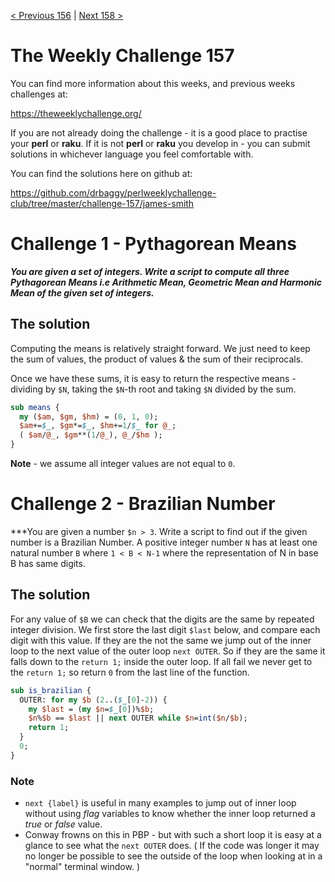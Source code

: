 [< Previous 156](https://github.com/drbaggy/perlweeklychallenge-club/tree/master/challenge-156/james-smith) |
[Next 158 >](https://github.com/drbaggy/perlweeklychallenge-club/tree/master/challenge-158/james-smith)
# The Weekly Challenge 157

You can find more information about this weeks, and previous weeks challenges at:

  https://theweeklychallenge.org/

If you are not already doing the challenge - it is a good place to practise your
**perl** or **raku**. If it is not **perl** or **raku** you develop in - you can
submit solutions in whichever language you feel comfortable with.

You can find the solutions here on github at:

https://github.com/drbaggy/perlweeklychallenge-club/tree/master/challenge-157/james-smith

# Challenge 1 - Pythagorean Means

***You are given a set of integers. Write a script to compute all three Pythagorean Means i.e Arithmetic Mean, Geometric Mean and Harmonic Mean of the given set of integers.***

## The solution

Computing the means is relatively straight forward. We just need to keep the sum of values, the product of values & the sum of their reciprocals.

Once we have these sums, it is easy to return the respective means - dividing by `$N`, taking the `$N`-th root and taking `$N` divided by the sum.

```perl
sub means {
  my ($am, $gm, $hm) = (0, 1, 0);
  $am+=$_, $gm*=$_, $hm+=1/$_ for @_;
  ( $am/@_, $gm**(1/@_), @_/$hm );
}
```

**Note** - we assume all integer values are not equal to `0`.

# Challenge 2 - Brazilian Number

***You are given a number `$n > 3`. Write a script to find out if the given number is a Brazilian Number. A positive integer number `N` has at least one natural number `B` where `1 < B < N-1` where the representation of N in base B has same digits.

## The solution

For any value of `$B` we can check that the digits are the same by repeated integer division. We first store the last digit `$last` below, and compare each digit with this value. If they are the not the same we jump out of the inner loop to the next value of the outer loop `next OUTER`. So if they are the same it falls down to the `return 1;` inside the outer loop. If all fail we never get to the `return 1;` so return `0` from the last line of the function.

```perl
sub is_brazilian {
  OUTER: for my $b (2..($_[0]-2)) {
    my $last = (my $n=$_[0])%$b;
    $n%$b == $last || next OUTER while $n=int($n/$b);
    return 1;
  }
  0;
}
```

### Note
 * `next {label}` is useful in many examples to jump out of inner loop without using *flag* variables to know whether the inner loop returned a *true* or *false* value.
 * Conway frowns on this in PBP - but with such a short loop it is easy at a glance to see what the `next OUTER` does.
   ( If the code was longer it may no longer be possible to see the outside of the loop when looking at in a "normal" terminal window. )

